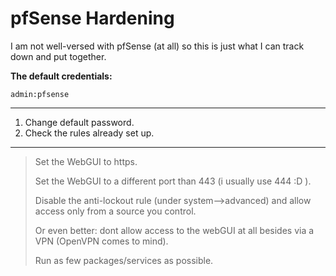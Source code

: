 pfSense Hardening
=========


I am not well-versed with pfSense (at all) so this is just what I can track down and put together. 

__The default credentials:__


```
admin:pfsense
```

--------------

1. Change default password.
2. Check the rules already set up.

----------------

> Set the WebGUI to https.
> 
> Set the WebGUI to a different port than 443 (i usually use 444 :D ).
> 
> Disable the anti-lockout rule (under system–>advanced) and allow access only from a source you control.
> 
> Or even better: dont allow access to the webGUI at all besides via a VPN (OpenVPN comes to mind).
> 
> Run as few packages/services as possible.
